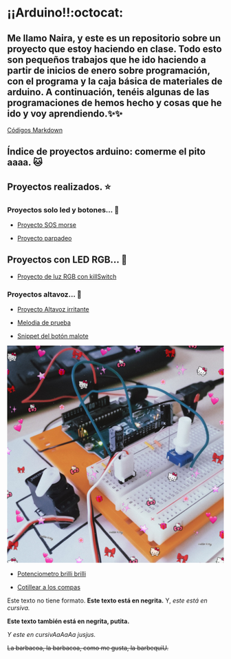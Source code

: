 # ¡¡Arduino!!:octocat:

## Me llamo Naira, y este es un repositorio sobre un proyecto que estoy haciendo en clase. Todo esto son pequeños trabajos que he ido haciendo a partir de inicios de enero sobre programación, con el programa y la caja básica de materiales de <b>arduino</b>. A continuación, tenéis algunas de las programaciones de hemos hecho y cosas que he ido y voy aprendiendo.:sparkles::sparkles:

[Códigos Markdown](https://guides.github.com/pdfs/markdown-cheatsheet-online.pdf)

## Índice de proyectos arduino: comerme el pito aaaa. :cat:
## Proyectos realizados. :star:
### Proyectos solo led y botones... :yellow_heart:

* [Proyecto SOS morse](https://github.com/chechiliaa/arduino/blob/main/Blink_SOS_morse.ino)

* [Proyecto parpadeo](https://github.com/chechiliaa/arduino/blob/main/parpadeo.ino)

## Proyectos con LED RGB... :purple_heart:

* [Proyecto de luz RGB con killSwitch](https://github.com/chechiliaa/arduino/blob/main/triple_luz_naira.ino)
### Proyectos altavoz... :musical_note:
* [Proyecto Altavoz irritante](https://github.com/chechiliaa/arduino/blob/main/altavoz.ino)

* [Melodia de prueba](https://github.com/chechiliaa/arduino/blob/main/altavoz_melodia_prueba.ino)

* [Snippet del botón malote](https://github.com/chechiliaa/arduino/blob/main/snippet_kill_switch.cpp)

![texto](https://github.com/chechiliaa/arduino/blob/main/PicsArt_02-08-12.30.39.jpg)

* [Potenciometro brilli brilli](https://github.com/chechiliaa/arduino/blob/main/potenciometro%20brillibrilli)

* [Cotillear a los compas](https://github.com/d-prieto/arduinoCourse#repositorios-de-alumnos)

Este texto no tiene formato. **Este texto está en negrita.** Y, _este está en cursiva._

<b>Este texto también está en negrita, putita.</b>

<i>Y este en cursivAaAaAa jusjus.</i>

<del>La barbacoa, la barbacoa, como me gusta, la barbequiU.</del>

